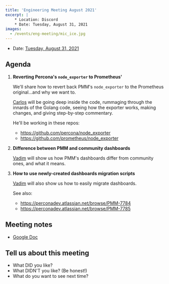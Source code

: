 ```yaml
---
title: 'Engineering Meeting August 2021'
excerpt: |
    * Location: Discord
    * Date: Tuesday, August 31, 2021
images:
  - /events/eng-meeting/mic_ice.jpg
---
```


- Date: [Tuesday, August 31, 2021](https://calendar.google.com/event?action=TEMPLATE&tmeid=NXVpMGxhYW9vZzB1NjZpYmxxbjM1dGRoYmlfMjAyMTA4MzFUMTQwMDAwWiBjX3NsaG5uaTIxdm9wNnI2MWt0OGFpMjZsNjRnQGc&tmsrc=c_slhnni21vop6r61kt8ai26l64g%40group.calendar.google.com&scp=ALL)

## Agenda

1. **Reverting Percona's `node_exporter` to Prometheus'**

    We'll share how to revert back PMM's `node_exporter` to the Prometheus original...and why we want to.

    [Carlos](https://github.com/percona-csalguero) will be going deep inside the code, rummaging through the innards of the Golang code, seeing how the exporter works, making changes, and giving step-by-step commentary.

    He'll be working in these repos:

    - <https://github.com/percona/node_exporter>
    - <https://github.com/prometheus/node_exporter>

2. **Difference between PMM and community dashboards**

    [Vadim](https://github.com/adivinho) will show us how PMM's dashboards differ from community ones, and what it means.

3. **How to use newly-created dashboards migration scripts**

    [Vadim](https://github.com/adivinho) will also show us how to easily migrate dashboards.

    See also:

    - <https://perconadev.atlassian.net/browse/PMM-7784>
    - <https://perconadev.atlassian.net/browse/PMM-7785>
## Meeting notes

- [Google Doc](https://docs.google.com/document/d/1d4wl7NeKE3MVPZ0tVjr7DZIWy_qe4YMqj0UZb5GeVFA/edit?usp=sharing)

## Tell us about this meeting

- What DID you like?
- What DIDN'T you like? (Be honest!)
- What do you want to see next time?
